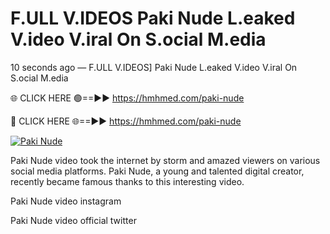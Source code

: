 # F.ULL V.IDEOS Paki Nude L.eaked V.ideo V.iral On S.ocial M.edia

10 seconds ago — F.ULL V.IDEOS] Paki Nude L.eaked V.ideo V.iral On S.ocial M.edia

🌐 CLICK HERE 🟢==►► https://hmhmed.com/paki-nude

🔴 CLICK HERE 🌐==►► https://hmhmed.com/paki-nude

[![Paki Nude](https://i.imgur.com/dJHk4Zq.gif)](https://hmhmed.com/paki-nude)

Paki Nude video took the internet by storm and amazed viewers on various social media platforms. Paki Nude, a young and talented digital creator, recently became famous thanks to this interesting video.

Paki Nude video instagram

Paki Nude video official twitter